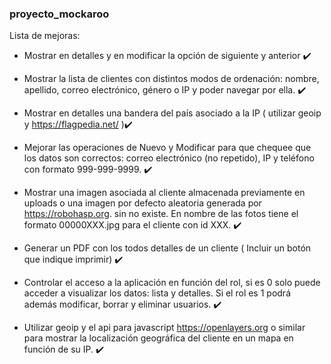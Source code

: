 ### proyecto_mockaroo

 Lista de mejoras: 

- Mostrar en detalles y en modificar la opción de siguiente y anterior  ✔️

- Mostrar la lista de clientes con distintos modos de ordenación: nombre, apellido, correo electrónico, género o IP y poder navegar por ella. ✔️

- Mostrar en detalles una bandera del país asociado a la IP ( utilizar geoip y  https://flagpedia.net/ )✔️

- Mejorar las operaciones de Nuevo y Modificar para que chequee que los datos son correctos:  correo electrónico (no repetido), IP y  teléfono con formato 999-999-9999. ✔️

- Mostrar una imagen asociada al cliente almacenada previamente en uploads o una imagen por defecto aleatoria generada por https://robohasp.org.  sin no existe. En nombre de las fotos tiene el formato 00000XXX.jpg para el cliente con id XXX. ✔️

- Generar un PDF con los todos detalles de un cliente ( Incluir un botón que indique imprimir) ✔️

- Controlar el acceso a la aplicación en función del rol, si es 0 solo puede acceder a visualizar los datos: lista y detalles. Si el rol es 1 podrá además modificar, borrar y eliminar usuarios. ✔️

- Utilizar geoip y el api para javascript https://openlayers.org o similar para mostrar la localización geográfica del cliente  en un mapa en función de su IP. ✔️


